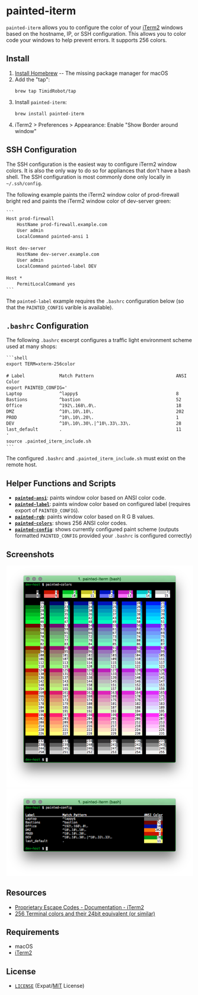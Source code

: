 # painted-iterm

`painted-iterm` allows you to configure the color of your [iTerm2][iterm2]
windows based on the hostname, IP, or SSH configuration. This allows you to
color code your windows to help prevent errors. It supports 256 colors.

[iterm2]:http://iterm2.com/


## Install

1. [Install Homebrew][brewinstall] -- The missing package manager for macOS
2. Add the "tap":
    ```shell
    brew tap TimidRobot/tap
    ```
3. Install `painted-iterm`:
    ```
    brew install painted-iterm
    ```
4. iTerm2 > Preferences > Appearance: Enable "Show Border around window"

[brewinstall]:http://brew.sh/#install


## SSH Configuration

The SSH configuration is the easiest way to configure iTerm2 window colors. It
is also the only way to do so for appliances that don't have a bash shell. The
SSH configuration is most commonly done only locally in `~/.ssh/config`.

The following example paints the iTerm2 window color of prod-firewall bright
red and paints the iTerm2 window color of dev-server green:

    ```
    Host prod-firewall
        HostName prod-firewall.example.com
        User admin
        LocalCommand painted-ansi 1

    Host dev-server
        HostName dev-server.example.com
        User admin
        LocalCommand painted-label DEV

    Host *
        PermitLocalCommand yes
    ```

The `painted-label` example requires the `.bashrc` configuration below (so
that the `PAINTED_CONFIG` varible is available).


## `.bashrc` Configuration

The following `.bashrc` excerpt configures a traffic light environment scheme
used at many shops:

    ```shell
    export TERM=xterm-256color

    # Label             Match Pattern                               ANSI Color
    export PAINTED_CONFIG='
    Laptop              ^lappy$                                     8
    Bastions            ^bastion                                    52
    Office              ^192\.168\.0\.                              18
    DMZ                 ^10\.10\.10\.                               202
    PROD                ^10\.10\.20\.                               1
    DEV                 ^10\.10\.30\.|^10\.33\.33\.                 28
    last_default        .                                           11
    '
    source .painted_iterm_include.sh
    ```

The configured `.bashrc` and `.painted_iterm_include.sh` must exist on the
remote host.


## Helper Functions and Scripts

- **[`painted-ansi`][ansi]**: paints window color based on ANSI color code.
- **[`painted-label`][label]**: paints window color based on configured label
  (requires export of `PAINTED_CONFIG`).
- **[`painted-rgb`][rgb]**: paints window color based on R G B values.
- **[`painted-colors`][colors]**: shows 256 ANSI color codes.
- **[`painted-config`][config]**: shows currently configured paint scheme
  (outputs formatted `PAINTED_CONFIG` provided your `.bashrc` is configured
  correctly)

[ansi]: bin/painted-ansi
[label]: bin/painted-label
[rgb]: bin/painted-rgb
[colors]: bin/painted-colors
[config]: painted_iterm_include.sh


## Screenshots

![screenshot of painted-colors output][imagepainted]
![screenshot of painted-config output][imageconfig]

[imagepainted]: painted-colors.png
[imageconfig]: painted-config.png


## Resources

- [Proprietary Escape Codes - Documentation - iTerm2][escape]
- [256 Terminal colors and their 24bit equivalent (or similar)][256term]

[escape]:http://iterm2.com/documentation-escape-codes.html
[256term]:http://www.calmar.ws/vim/256-xterm-24bit-rgb-color-chart.html


## Requirements

- macOS
- [iTerm2][iterm2]


## License

- [`LICENSE`](LICENSE) (Expat/[MIT][mit] License)

[mit]: http://www.opensource.org/licenses/MIT "The MIT License | Open Source
Initiative"
